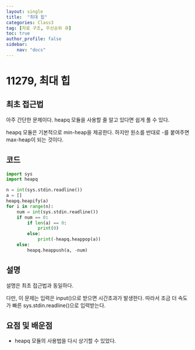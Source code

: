 ```yaml
---
layout: single
title:  "최대 힙"
categories: Class3
tag: [자료 구조, 우선순위 큐]
toc: true
author_profile: false
sidebar: 
    nav: "docs"
---
```


# 11279, 최대 힙

## 최초 접근법

아주 간단한 문제이다. heapq 모듈을 사용할 줄 알고 있다면 쉽게 풀 수 있다. 

heapq 모듈은 기본적으로 min-heap을 제공한다. 하지만 원소를 반대로 -를 붙여주면 max-heap이 되는 것이다. 

## 코드

```python
import sys
import heapq

n = int(sys.stdin.readline())
a = []
heapq.heapify(a)
for i in range(n):
    num = int(sys.stdin.readline())
    if num == 0:
        if len(a) == 0:
            print(0)
        else:
            print(-heapq.heappop(a))
    else:
        heapq.heappush(a, -num)
```

## 설명

설명은 최초 접근법과 동일하다. 

다만, 이 문제는 입력은 input()으로 받으면 시간초과가 발생한다. 따라서 조금 더 속도가 빠른 sys.stdin.readline()으로 입력받는다. 

## 요점 및 배운점

- heapq  모듈의 사용법을 다시 상기할 수 있었다. 
